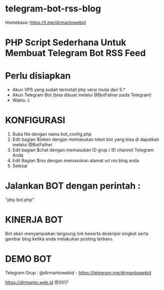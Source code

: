 # telegram-bot-rss-blog
Homebase: https://t.me/dirmantowebid

# PHP Script Sederhana Untuk Membuat Telegram Bot RSS Feed

# Perlu disiapkan
- Akun VPS yang sudah terinstall php versi mulai dari 5.*
- Akun Telegram Bot (bisa dibuat melalui @BotFather pada Telegram)
- Waktu :)

# KONFIGURASI
1. Buka file dengan nama bot_config.php
2. Edit bagian $token dengan memasukan toket bot yang bisa di dapatkan melalui @BotFather
3. Edit bagian $chat dengan memasukan ID grup / ID channel Telegram Anda
4. Edit Bagian $rss dengan memasukan alamat url rss blog anda
5. Selesai

# Jalankan BOT dengan perintah : 
"php bot.php"

# KINERJA BOT
Bot akan menyampaikan langsung link beserta deskripsi singkat serta gambar blog ketika anda melakukan posting terbaru.

# DEMO BOT
Telegram Grup : @dirmantowebid - https://telegram.me/dirmantowebid

https://dirmanto.web.id @2017

